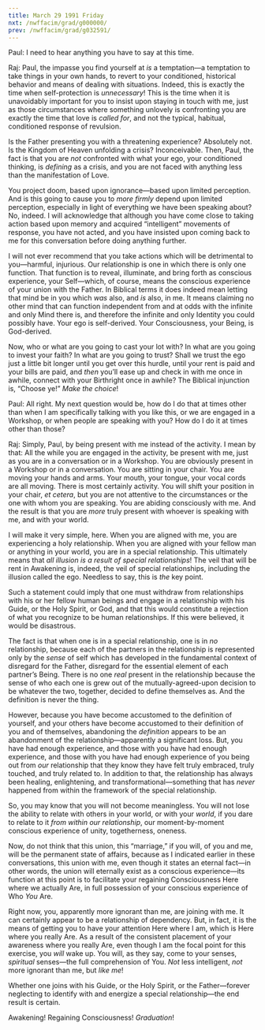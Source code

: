 ```yaml
---
title: March 29 1991 Friday 
nxt: /nwffacim/grad/g000000/
prev: /nwffacim/grad/g032591/
---
```


Paul: I need to hear anything you have to say at this time.

Raj: Paul, the impasse you find yourself at *is* a temptation—a temptation
to take things in your own hands, to revert to your conditioned,
historical behavior and means of dealing with situations. Indeed, this
is exactly the time when self-protection is *unnecessary*! This is the
time when it is unavoidably important for you to insist upon staying in
touch with me, just as those circumstances where something unlovely is
confronting you are exactly the time that love is *called for*, and not
the typical, habitual, conditioned response of revulsion.

Is the Father presenting you with a threatening experience? Absolutely
not. Is the Kingdom of Heaven unfolding a crisis? Inconceivable. Then,
Paul, the fact is that you are *not* confronted with what your ego, your
conditioned thinking, is *defining* as a crisis, and you are not faced
with anything less than the manifestation of Love.

You project doom, based upon ignorance—based upon limited perception.
And is this going to cause you to *more firmly* depend upon limited
perception, especially in light of everything we have been speaking
about? No, indeed. I will acknowledge that although you have come close
to taking action based upon memory and acquired “intelligent” movements
of response, you have not acted, and you have insisted upon coming back
to me for this conversation before doing anything further.

I will not ever recommend that you take actions which will be
detrimental to you—harmful, injurious. Our relationship is one in which
there is only one function. That function is to reveal, illuminate, and
bring forth as conscious experience, your Self—which, of course, means
the conscious experience of your union with the Father. In Biblical
terms it does indeed mean letting that mind be in you which *was* also,
and *is* also, in me. It means claiming no other mind that can function
independent from and at odds with the infinite and only Mind there is,
and therefore the infinite and only Identity you could possibly have.
Your ego is self-derived. Your Consciousness, your Being, is
God-derived.

Now, who or what are you going to cast your lot with? In what are you
going to invest your faith? In what are you going to trust? Shall we
trust the ego just a little bit longer until you get over this hurdle,
until your rent is paid and your bills are paid, and *then* you’ll ease up
and check in with me once in awhile, connect with your Birthright once
in awhile? The Biblical injunction is, “Choose ye!” *Make the choice*!

Paul: All right. My next question would be, how do I do that at times
other than when I am specifically talking with you like this, or we are
engaged in a Workshop, or when people are speaking with you? How do I do
it at times other than those?

Raj: Simply, Paul, by being present with me instead of the activity. I
mean by that: All the while you are engaged in the activity, be present
with me, just as you are in a conversation or in a Workshop. You are
obviously present in a Workshop or in a conversation. You are sitting in
your chair. You are moving your hands and arms. Your mouth, your tongue,
your vocal cords are all moving. There is most certainly activity. You
will shift your position in your chair, *et cetera*, but you are not
attentive to the circumstances or the one with whom you are speaking.
You are abiding consciously with me. And the result is that you are *more*
truly present with whoever is speaking with me, and with your world.

I will make it very simple, here. When you are aligned with me, you are
experiencing a holy relationship. When you are aligned with your fellow
man or anything in your world, you are in a special relationship. This
ultimately means that *all illusion is a result of special relationships*!
The veil that will be rent in Awakening is, indeed, the veil of special
relationships, including the illusion called the ego. Needless to say,
this is *the* key point.

Such a statement could imply that one must withdraw from relationships
with his or her fellow human beings and engage in a relationship with
his Guide, or the Holy Spirit, or God, and that this would constitute a
rejection of what you recognize to be human relationships. If this were
believed, it would be disastrous.

The fact is that when one is in a special relationship, one is in *no*
relationship, because each of the partners in the relationship is
represented only by the *sense* of self which has developed in the
fundamental context of disregard for the Father, disregard for the
essential element of each partner’s Being. There is no one *real* present
in the relationship because the sense of who each one is grew out of the
mutually-agreed-upon decision to be whatever the two, together, decided
to define themselves as. And the definition is never the thing.

However, because you have become accustomed to the definition of
yourself, and your others have become accustomed to their definition of
you and of themselves, abandoning the *definition* appears to be an
abandonment of the relationship—apparently a significant loss. But, you
have had enough experience, and those with you have had enough
experience, and those with you have had enough experience of you being
out from *our* relationship that they know they have felt truly embraced,
truly touched, and truly related to. In addition to that, the
relationship has always been healing, enlightening, and
transformational—something that has *never* happened from within the
framework of the special relationship.

So, you may know that you will not become meaningless. You will not lose
the ability to relate with others in your world, or with your *world*, if
you dare to relate to it *from within our relationship*, our
moment-by-moment conscious experience of unity, togetherness, oneness.

Now, do not think that this union, this “marriage,” if you will, of you
and me, will be the permanent state of affairs, because as I indicated
earlier in these conversations, this union with me, even though it
states an eternal fact—in other words, the union will eternally exist as
a conscious experience—its function at this point is to facilitate your
regaining Consciousness Here where we actually Are, in full possession
of your conscious experience of Who *You* Are.

Right now, you, apparently more ignorant than me, are joining with me.
It can certainly appear to be a relationship of dependency. But, in
fact, it is the means of getting you to have your attention Here where I
am, which is Here where you really Are. As a result of the consistent
placement of your awareness where you really Are, even though I am the
focal point for this exercise, you *will* wake up. You will, as they say,
come to your senses, *spiritual* senses—the full comprehension of You. *Not*
less intelligent, *not* more ignorant than me, but *like me*!

Whether one joins with his Guide, or the Holy Spirit, or the
Father—forever neglecting to identify with and energize a special
relationship—the end result is certain.

Awakening! Regaining Consciousness! *Graduation*!


